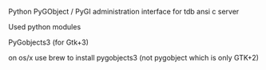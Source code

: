 Python PyGObject / PyGI administration interface for tdb ansi c server

Used python modules

PyGobjects3 (for Gtk+3)

on os/x use brew to install pygobjects3 (not pygobject which is only GTK+2)

